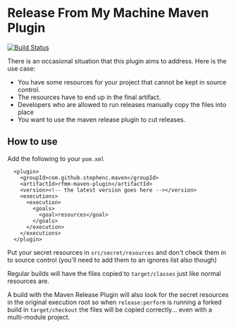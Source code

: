 <!--
   Copyright 2014 Stephen Connolly.

   Licensed under the Apache License, Version 2.0 (the "License");
   you may not use this file except in compliance with the License.
   You may obtain a copy of the License at

       http://www.apache.org/licenses/LICENSE-2.0

   Unless required by applicable law or agreed to in writing, software
   distributed under the License is distributed on an "AS IS" BASIS,
   WITHOUT WARRANTIES OR CONDITIONS OF ANY KIND, either express or implied.
   See the License for the specific language governing permissions and
   limitations under the License.
-->

Release From My Machine Maven Plugin
====================================

[![Build Status](https://buildhive.cloudbees.com/job/stephenc/job/rfmm-maven-plugin/badge/icon)](https://buildhive.cloudbees.com/job/stephenc/job/rfmm-maven-plugin/)

There is an occasional situation that this plugin aims to address. Here is the use case:

  * You have some resources for your project that cannot be kept in source control.
  * The resources have to end up in the final artifact.
  * Developers who are allowed to run releases manually copy the files into place
  * You want to use the maven release plugin to cut releases.

How to use
----------

Add the following to your `pom.xml`

      <plugin>
        <groupId>com.github.stephenc.maven</groupId>
        <artifactId>rfmm-maven-plugin</artifactId>
        <version><!-- the latest version goes here --></version>
        <executions>
          <execution>
            <goals>
              <goal>resources</goal>
            </goals>
          </execution>
        </executions>
      </plugin>

Put your secret resources in `src/secret/resources` and don't check them in to source control (you'll need to add them
to an ignores list also though)

Regular builds will have the files copied to `target/classes` just like normal resources are.

A build with the Maven Release Plugin will also look for the secret resources in the original execution root so
when `release:perform` is running a forked build in `target/checkout` the files will be copied correctly... even with
a multi-module project.
